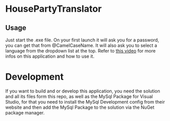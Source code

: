 # HousePartyTranslator
## Usage
Just start the .exe file. On your first launch it will ask you for a password, 
you can get that from @CamelCaseName. 
It will also ask you to select a language from the dropdown list at the top. 
Refer to [this video](https://www.youtube.com/watch?v=Si3EU0niGX4) 
for more infos on this application and how to use it.

# Development
If you want to build and or develop this application, 
you need the solution and all its files form this repo, 
as well as the MySql Package for Visual Studio, 
for that you need to install the MySql Development config 
from their website and then add the MySql Package to 
the solution via the NuGet package manager.